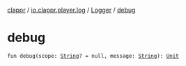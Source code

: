 [clappr](../../index.md) / [io.clappr.player.log](../index.md) / [Logger](index.md) / [debug](./debug.md)

# debug

`fun debug(scope: `[`String`](https://kotlinlang.org/api/latest/jvm/stdlib/kotlin/-string/index.html)`? = null, message: `[`String`](https://kotlinlang.org/api/latest/jvm/stdlib/kotlin/-string/index.html)`): `[`Unit`](https://kotlinlang.org/api/latest/jvm/stdlib/kotlin/-unit/index.html)